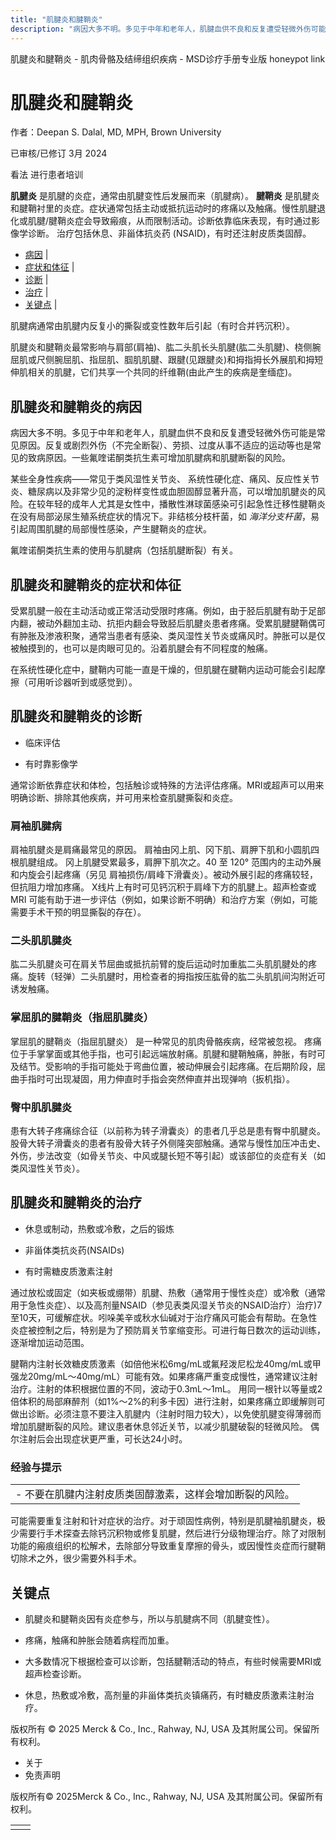 ```yaml
---
title: "肌腱炎和腱鞘炎"
description: "病因大多不明。多见于中年和老年人，肌腱血供不良和反复遭受轻微外伤可能是常见原因。反复或剧烈外伤（不完全断裂）、劳损、过度从事不适应的运动等也是常见的致病原因。一些氟喹诺酮类抗生素可增加肌腱病和肌腱断裂的风险。"
---
```


﻿肌腱炎和腱鞘炎 \- 肌肉骨骼及结缔组织疾病 \- MSD诊疗手册专业版 honeypot link

# 肌腱炎和腱鞘炎

作者：Deepan S. Dalal, MD, MPH, Brown University

已审核/已修订 3月 2024

看法 进行患者培训

**肌腱炎** 是肌腱的炎症，通常由肌腱变性后发展而来（肌腱病）。 **腱鞘炎** 是肌腱炎和腱鞘衬里的炎症。症状通常包括主动或抵抗运动时的疼痛以及触痛。慢性肌腱退化或肌腱/腱鞘炎症会导致瘢痕，从而限制活动。诊断依靠临床表现，有时通过影像学诊断。 治疗包括休息、非甾体抗炎药 (NSAID)，有时还注射皮质类固醇。

- [病因](#病因_v907974_zh) \|
- [症状和体征](#症状和体征_v907978_zh) \|
- [诊断](#诊断_v907982_zh) \|
- [治疗](#治疗_v908012_zh) \|
- [关键点](#关键点_v8335611_zh) \|

肌腱病通常由肌腱内反复小的撕裂或变性数年后引起（有时合并钙沉积）。

肌腱炎和腱鞘炎最常影响与肩部(肩袖)、肱二头肌长头肌腱(肱二头肌腱)、桡侧腕屈肌或尺侧腕屈肌、指屈肌、腘肌肌腱、跟腱(见跟腱炎)和拇指拇长外展肌和拇短伸肌相关的肌腱，它们共享一个共同的纤维鞘(由此产生的疾病是奎缅症)。

## 肌腱炎和腱鞘炎的病因

病因大多不明。多见于中年和老年人，肌腱血供不良和反复遭受轻微外伤可能是常见原因。反复或剧烈外伤（不完全断裂）、劳损、过度从事不适应的运动等也是常见的致病原因。一些氟喹诺酮类抗生素可增加肌腱病和肌腱断裂的风险。

某些全身性疾病——常见于类风湿性关节炎、 系统性硬化症、痛风、反应性关节炎、糖尿病以及非常少见的淀粉样变性或血胆固醇显著升高，可以增加肌腱炎的风险。在较年轻的成年人尤其是女性中，播散性淋球菌感染可引起急性迁移性腱鞘炎在没有局部泌尿生殖系统症状的情况下。非结核分枝杆菌，如 _海洋分支杆菌_，易引起周围肌腱的局部慢性感染，产生腱鞘炎的症状。

氟喹诺酮类抗生素的使用与肌腱病（包括肌腱断裂）有关。

## 肌腱炎和腱鞘炎的症状和体征

受累肌腱一般在主动活动或正常活动受限时疼痛。例如，由于胫后肌腱有助于足部内翻，被动外翻加主动、抗拒内翻会导致胫后肌腱炎患者疼痛。受累肌腱腱鞘偶可有肿胀及渗液积聚，通常当患者有感染、类风湿性关节炎或痛风时。肿胀可以是仅被触摸到的，也可以是肉眼可见的。沿着肌腱会有不同程度的触痛。

在系统性硬化症中，腱鞘内可能一直是干燥的，但肌腱在腱鞘内运动可能会引起摩擦（可用听诊器听到或感觉到）。

## 肌腱炎和腱鞘炎的诊断

- 临床评估

- 有时靠影像学


通常诊断依靠症状和体检，包括触诊或特殊的方法评估疼痛。MRI或超声可以用来明确诊断、排除其他疾病，并可用来检查肌腱撕裂和炎症。

### 肩袖肌腱病

肩袖肌腱炎是肩痛最常见的原因。 肩袖由冈上肌、冈下肌、肩胛下肌和小圆肌四根肌腱组成。 冈上肌腱受累最多，肩胛下肌次之。40 至 120° 范围内的主动外展和内旋会引起疼痛（另见 肩袖损伤/肩峰下滑囊炎）。被动外展引起的疼痛较轻，但抗阻力增加疼痛。 X线片上有时可见钙沉积于肩峰下方的肌腱上。超声检查或 MRI 可能有助于进一步评估（例如，如果诊断不明确）和治疗方案（例如，可能需要手术干预的明显撕裂的存在）。

### 二头肌肌腱炎

肱二头肌腱炎可在肩关节屈曲或抵抗前臂的旋后运动时加重肱二头肌肌腱处的疼痛。旋转（轻弹）二头肌腱时，用检查者的拇指按压肱骨的肱二头肌肌间沟附近可诱发触痛。

### 掌屈肌的腱鞘炎（指屈肌腱炎）

掌屈肌的腱鞘炎（指屈肌腱炎） 是一种常见的肌肉骨骼疾病，经常被忽视。 疼痛位于手掌掌面或其他手指，也可引起远端放射痛。肌腱和腱鞘触痛，肿胀，有时可及结节。受影响的手指可能处于弯曲位置，被动伸展会引起疼痛。在后期阶段，屈曲手指时可出现凝固，用力伸直时手指会突然伸直并出现弹响（扳机指）。

### 臀中肌肌腱炎

患有大转子疼痛综合征（以前称为转子滑囊炎）的患者几乎总是患有臀中肌腱炎。股骨大转子滑囊炎的患者有股骨大转子外侧隆突部触痛。通常与慢性加压冲击史、外伤，步法改变（如骨关节炎、中风或腿长短不等引起）或该部位的炎症有关（如类风湿性关节炎）。

## 肌腱炎和腱鞘炎的治疗

- 休息或制动，热敷或冷敷，之后的锻炼

- 非甾体类抗炎药(NSAIDs)

- 有时需糖皮质激素注射


通过放松或固定（如夹板或绷带）肌腱、热敷（通常用于慢性炎症）或冷敷（通常用于急性炎症）、以及高剂量NSAID（参见表类风湿关节炎的NSAID治疗）治疗)7至10天，可缓解症状。吲哚美辛或秋水仙碱对于治疗痛风可能会有帮助。在急性炎症被控制之后，特别是为了预防肩关节挛缩变形。可进行每日数次的运动训练，逐渐增加运动范围。

腱鞘内注射长效糖皮质激素（如倍他米松6mg/mL或氟羟泼尼松龙40mg/mL或甲强龙20mg/mL～40mg/mL）可能有效。如果疼痛严重变成慢性，通常建议注射治疗。注射的体积根据位置的不同，波动于0.3mL～1mL。 用同一根针以等量或2倍体积的局部麻醉剂（如1%～2%的利多卡因）进行注射，如果疼痛立即缓解则可做出诊断。必须注意不要注入肌腱内（注射时阻力较大），以免使肌腱变得薄弱而增加肌腱断裂的风险。建议患者休息邻近关节，以减少肌腱破裂的轻微风险。 偶尔注射后会出现症状更严重，可长达24小时。

### 经验与提示

|     |
| --- |
| - 不要在肌腱内注射皮质类固醇激素，这样会增加断裂的风险。 |

可能需要重复注射和针对症状的治疗。对于顽固性病例，特别是肌腱袖肌腱炎，极少需要行手术探查去除钙沉积物或修复肌腱，然后进行分级物理治疗。除了对限制功能的瘢痕组织的松解术，去除部分导致重复摩擦的骨头，或因慢性炎症而行腱鞘切除术之外，很少需要外科手术。

## 关键点

- 肌腱炎和腱鞘炎因有炎症参与，所以与肌腱病不同（肌腱变性）。

- 疼痛，触痛和肿胀会随着病程而加重。

- 大多数情况下根据检查可以诊断，包括腱鞘活动的特点，有些时候需要MRI或超声检查诊断。

- 休息，热敷或冷敷，高剂量的非甾体类抗炎镇痛药，有时糖皮质激素注射治疗。




版权所有 © 2025
Merck & Co., Inc., Rahway, NJ, USA 及其附属公司。保留所有权利。

- 关于
- 免责声明

版权所有© 2025Merck & Co., Inc., Rahway, NJ, USA 及其附属公司。保留所有权利。

|     |     |
| --- | --- |
|  |  |